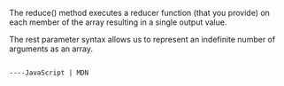 The reduce() method executes a reducer function (that you provide) on each member of the array resulting in a single output value.

The rest parameter syntax allows us to represent an indefinite number of arguments as an array.

                                                                                              ----JavaScript | MDN
